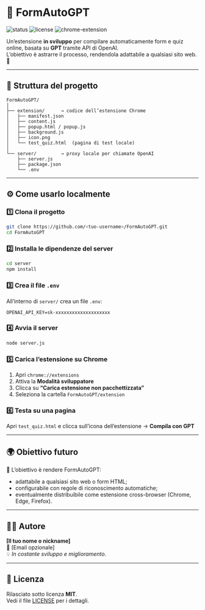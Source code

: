 # 🚀 FormAutoGPT

![status](https://img.shields.io/badge/status-in%20development-yellow)
![license](https://img.shields.io/badge/license-MIT-blue)
![chrome-extension](https://img.shields.io/badge/platform-Chrome-green)

Un’estensione **in sviluppo** per compilare automaticamente form e quiz online, basata su **GPT** tramite API di OpenAI.  
L’obiettivo è astrarre il processo, rendendola adattabile a qualsiasi sito web. 🧠

---

## 🧩 Struttura del progetto

```
FormAutoGPT/
│
├── extension/      → codice dell’estensione Chrome
│   ├── manifest.json
│   ├── content.js
│   ├── popup.html / popup.js
│   ├── background.js
│   ├── icon.png
│   └── test_quiz.html  (pagina di test locale)
│
└── server/         → proxy locale per chiamate OpenAI
    ├── server.js
    ├── package.json
    └── .env 
```

---

## ⚙️ Come usarlo localmente

### 1️⃣ Clona il progetto
```bash
git clone https://github.com/<tuo-username>/FormAutoGPT.git
cd FormAutoGPT
```

### 2️⃣ Installa le dipendenze del server
```bash
cd server
npm install
```

### 3️⃣ Crea il file `.env`
All’interno di `server/` crea un file `.env`:
```
OPENAI_API_KEY=sk-xxxxxxxxxxxxxxxxxxxx
```

### 4️⃣ Avvia il server
```bash
node server.js
```

### 5️⃣ Carica l’estensione su Chrome
1. Apri `chrome://extensions`
2. Attiva la **Modalità sviluppatore**
3. Clicca su **“Carica estensione non pacchettizzata”**
4. Seleziona la cartella `FormAutoGPT/extension`

### 6️⃣ Testa su una pagina
Apri `test_quiz.html` e clicca sull’icona dell’estensione → **Compila con GPT**

---

## 🌍 Obiettivo futuro

🔧 L’obiettivo è rendere FormAutoGPT:
- adattabile a qualsiasi sito web o form HTML;
- configurabile con regole di riconoscimento automatiche;
- eventualmente distribuibile come estensione cross-browser (Chrome, Edge, Firefox).

---

## 🧑‍💻 Autore
**[Il tuo nome o nickname]**  
📧 [Email opzionale]  
💡 *In costante sviluppo e miglioramento.*

---

## 🪪 Licenza
Rilasciato sotto licenza **MIT**.  
Vedi il file [LICENSE](LICENSE) per i dettagli.
